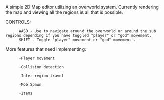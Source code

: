 A simple 2D Map editor utilizing an overworld system. Currently rendering the map and viewing all the regions is all that is possible.

CONTROLS: 

          WASD - Use to navigate around the overworld or around the sub regions depending if you have toggled "player" or "god" movement. 
          SHIFT - Toggle "player" movement or "god" movement .
          
More features that need implementing:
          
          -Player movement
          
          -Collision detection
          
          -Inter-region travel
          
          -Mob Spawn
          
          -Items
          
